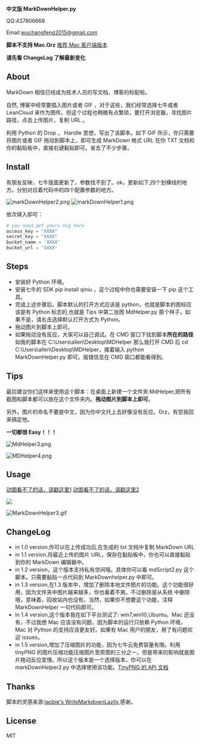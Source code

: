 
**中文版 MarkDownHelper.py**

QQ:437806668

Email:wuchangfeng2015@gmail.com

**脚本不支持 Mac.Orz** [推荐 Mac 客户端版本](https://www.v2ex.com/t/287683)

**请先看 ChangeLog 了解最新变化**

## About

MarkDown 相信已经成为技术人员的写文档，博客的标配啦。

自然, 博客中经常要插入图片或者 GIF ，对于这些，我们经常选择七牛或者 LeanCloud 来作为图传。但这个过程也稍微有点繁琐，要打开浏览器，寻找图片路径，点击上传图片，复制 URL 。

利用 Python 的 Drop ， Handle 思想，写出了该脚本。如下 GIF 所示，你只需要将图片或者 GIF 拖动到脚本上，即可生成 MarkDown 格式 URL 在你 TXT 文档和你的黏贴板中，直接右键黏贴即可。省去了不少步骤。



## Install

有朋友反映，七牛版面更新了，参数找不到了。ok，更新如下,四个划横线的地方。分别对应着代码中的四个配置参数的地方。

![markDownHelper2.png](http://7xrl8j.com1.z0.glb.clouddn.com/markDownHelper2.png)
![markDownHelper1.png](http://7xrl8j.com1.z0.glb.clouddn.com/markDownHelper1.png)

依次填入即可：

``` python
# you need get yours msg here
access_key = "XXXX"
secret_key = "XXXX"
bucket_name = 'XXXX'
bucket_url = 'XXXX'
```

## Steps

* 安装好 Python 环境。
* 安装七牛的 SDK pip install qiniu ，这个过程中你也需要安装一下 pip 这个工具。
* 完成上述步骤后，脚本默认的打开方式应该是 python，也就是脚本的图标应该是有 Python 标志的,也就是 Tips 中第二张图 MdHelper.py     那个样子。如果不是，请右击选择默认打开方式为 Python。
* 拖动图片到脚本上即可。
* 如果拖动没有反应，大家可以自己调试。在 CMD 窗口下找到脚本**所在的路径**如我的脚本在 C:\Users\allen\Desktop\MDHelper 那么我打开 CMD 后 cd C:\Users\allen\Desktop\MDHelper，接着输入 python MarkDownHelper.py 即可。报错信息在 CMD 窗口都能看得到。

## Tips

最后建议你们这样来使用这个脚本：在桌面上新建一个文件夹:MdHelper,把所有截图和脚本都可以放在这个文件夹内。**拖动图片到脚本上即可**。

另外，图片的命名不要是中文，因为你中文托上去好像没有反应。Orz，有空我回来搞定他。

**一切都很 Easy！！！**

![MdHelper3.png](http://7xrl8j.com1.z0.glb.clouddn.com/MdHelper3.png)

![MDHelper4.png](http://7xrl8j.com1.z0.glb.clouddn.com/MDHelper4.png)

## Usage

[动图看不了的话，请戳这里1](http://7xrl8j.com1.z0.glb.clouddn.com/MarkDownHelper3.gif)
[动图看不了的话，请戳这里2](http://7xrl8j.com1.z0.glb.clouddn.com/MarkDownHelper.gif)

![](http://7xrl8j.com1.z0.glb.clouddn.com/MarkDownHelper.gif)

![MarkDownHelper3.gif](http://7xrl8j.com1.z0.glb.clouddn.com/MarkDownHelper3.gif)

## ChangeLog

*  in 1.0 version,你可以在上传成功后,在生成的 txt 文档中复制 MarkDown URL
*  in 1.1 version,将最近上传的图片 URL，保存在黏贴板中，你也可以直接黏贴到你的 MarkDown 编辑器中。 
*  in 1.2 version，这个版本支持私有空间哦。具体你可以看 mdScript2.py 这个脚本。只需要黏贴一点代码到 MarkDownhelper.py 中即可。
*  in 1.3 version,在1.3 版本中，增加了删除本地文件图片的功能。这个功能很好用，因为文件夹中图片越来越多，你也看着不爽。不过删除是从系统     中删除哦，意味着，回收站内也没有。当然，如果你不想要这个功能，注释 MarkDownHelper 一句代码即可。
*  in 1.4 version,这个版本我在如下平台测试了: win7,win10,Ubuntu。Mac 还没有，不过我想 Mac 应该没有问题，因为脚本的运行只依赖 Python       环境，Mac 对 Python 的支持应该更友好。如果有 Mac 用户的朋友，用了有问题欢迎 issues。
*  in 1.5 version,增加了压缩图片的功能，因为七牛云免费容量有限。利用 tinyPNG     的图片压缩功能压缩图片至原图的三分之一。但是带来的影响就是图片拖动反应变慢。所以这个版本是一个选择版本，你可以在 markDownHelper2.py 中选择使用该功能。[TinyPNG 的 API 文档](https://tinypng.com/developers/reference/python)

## Thanks

脚本的灵感来源:[laobie's WriteMarkdownLazily](https://github.com/laobie/WriteMarkdownLazily),感谢。

## License

MIT





